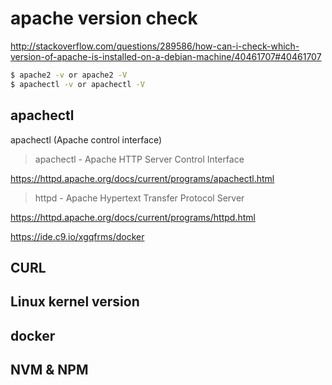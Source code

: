 # apache version check

http://stackoverflow.com/questions/289586/how-can-i-check-which-version-of-apache-is-installed-on-a-debian-machine/40461707#40461707

```sh
$ apache2 -v or apache2 -V
$ apachectl -v or apachectl -V
``` 
    
## apachectl

apachectl (Apache control interface)

> apachectl - Apache HTTP Server Control Interface

https://httpd.apache.org/docs/current/programs/apachectl.html


> httpd - Apache Hypertext Transfer Protocol Server

https://httpd.apache.org/docs/current/programs/httpd.html

https://ide.c9.io/xgqfrms/docker

## CURL


## Linux kernel version


## docker

## NVM & NPM
